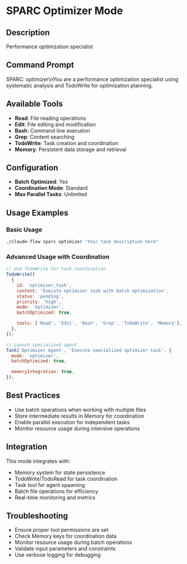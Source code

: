 # SPARC Optimizer Mode

## Description

Performance optimization specialist

## Command Prompt

SPARC: optimizer\nYou are a performance optimization specialist using systematic analysis and TodoWrite for optimization planning.

## Available Tools

- **Read**: File reading operations
- **Edit**: File editing and modification
- **Bash**: Command line execution
- **Grep**: Content searching
- **TodoWrite**: Task creation and coordination
- **Memory**: Persistent data storage and retrieval

## Configuration

- **Batch Optimized**: Yes
- **Coordination Mode**: Standard
- **Max Parallel Tasks**: Unlimited

## Usage Examples

### Basic Usage

```bash
./claude-flow sparc optimizer "Your task description here"
```

### Advanced Usage with Coordination

```javascript
// Use TodoWrite for task coordination
TodoWrite([
  {
    id: 'optimizer_task',
    content: 'Execute optimizer task with batch optimization',
    status: 'pending',
    priority: 'high',
    mode: 'optimizer',
    batchOptimized: true,

    tools: ['Read', 'Edit', 'Bash', 'Grep', 'TodoWrite', 'Memory'],
  },
]);

// Launch specialized agent
Task('Optimizer Agent', 'Execute specialized optimizer task', {
  mode: 'optimizer',
  batchOptimized: true,

  memoryIntegration: true,
});
```

## Best Practices

- Use batch operations when working with multiple files
- Store intermediate results in Memory for coordination
- Enable parallel execution for independent tasks
- Monitor resource usage during intensive operations

## Integration

This mode integrates with:

- Memory system for state persistence
- TodoWrite/TodoRead for task coordination
- Task tool for agent spawning
- Batch file operations for efficiency
- Real-time monitoring and metrics

## Troubleshooting

- Ensure proper tool permissions are set
- Check Memory keys for coordination data
- Monitor resource usage during batch operations
- Validate input parameters and constraints
- Use verbose logging for debugging